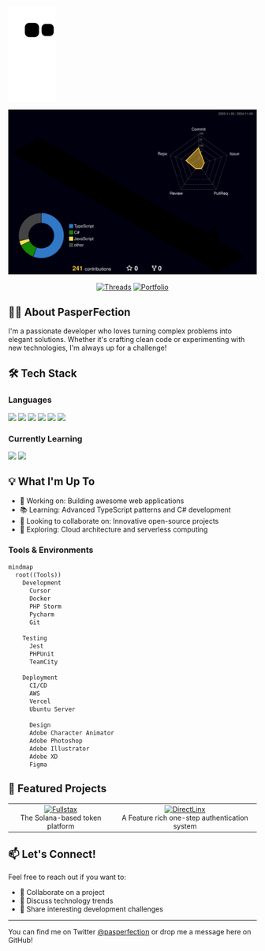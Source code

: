 ![GitHub Contribution Snake](https://raw.githubusercontent.com/PasperFection/PasperFection/output/github-contribution-grid-snake.svg)

[![GitHub Profile 3D Contribution](https://github.com/PasperFection/PasperFection/blob/main/profile-3d-contrib/profile-night-rainbow.svg)](https://github.com/PasperFection/PasperFection)

<div align="center">

[![Threads](https://img.shields.io/badge/Threads-Follow-000000?style=for-the-badge&logo=threads&logoColor=white)](https://threads.net/@pasperfection)
[![Portfolio](https://img.shields.io/badge/Portfolio-Visit-success?style=for-the-badge)](https://pasperfection.com)

</div>

## 👨‍💻 About PasperFection

I'm a passionate developer who loves turning complex problems into elegant solutions. Whether it's crafting clean code or experimenting with new technologies, I'm always up for a challenge!

## 🛠️ Tech Stack

### Languages
<p>
  <img src="https://img.shields.io/badge/HTML5-E34F26?style=flat-square&logo=html5&logoColor=white" />
  <img src="https://img.shields.io/badge/CSS3-1572B6?style=flat-square&logo=css3&logoColor=white" />
  <img src="https://img.shields.io/badge/JavaScript-F7DF1E?style=flat-square&logo=javascript&logoColor=black" />
  <img src="https://img.shields.io/badge/PHP-777BB4?style=flat-square&logo=php&logoColor=white" />
  <img src="https://img.shields.io/badge/Python-3776AB?style=flat-square&logo=python&logoColor=white" />
  <img src="https://img.shields.io/badge/Bash-4EAA25?style=flat-square&logo=gnu-bash&logoColor=white" />
</p>

### Currently Learning
<p>
  <img src="https://img.shields.io/badge/TypeScript-007ACC?style=flat-square&logo=typescript&logoColor=white" />
  <img src="https://img.shields.io/badge/C%23-239120?style=flat-square&logo=c-sharp&logoColor=white" />
</p>

## 💡 What I'm Up To

- 🔭 Working on: Building awesome web applications
- 📚 Learning: Advanced TypeScript patterns and C# development
- 👯 Looking to collaborate on: Innovative open-source projects
- 🤔 Exploring: Cloud architecture and serverless computing

### Tools & Environments
```mermaid
mindmap
  root((Tools))
    Development
      Cursor
      Docker
      PHP Storm
      Pycharm
      Git

    Testing
      Jest
      PHPUnit
      TeamCity

    Deployment
      CI/CD
      AWS
      Vercel
      Ubuntu Server

      Design
      Adobe Character Animator
      Adobe Photoshop
      Adobe Illustrator
      Adobe XD
      Figma

```

## 🌟 Featured Projects

<table>
  <tr>
    <td align="center">
      <a href="https://github.com/PasperFection/Fullstax">
        <img src="https://img.shields.io/badge/Project%201-Check%20it%20out!-brightgreen?style=for-the-badge" alt="Fullstax"/>
      </a>
      <br />
      <span>The Solana-based token platform</span>
    </td>
    <td align="center">
      <a href="https://github.com/PasperFection/DirectLinx">
        <img src="https://img.shields.io/badge/Project%202-Check%20it%20out!-orange?style=for-the-badge" alt="DirectLinx"/>
      </a>
      <br />
      <span>A Feature rich one-step authentication system</span>
    </td>
  </tr>
</table>

## 📫 Let's Connect!

Feel free to reach out if you want to:
- 🤝 Collaborate on a project
- 💬 Discuss technology trends
- 🎯 Share interesting development challenges

  
---
You can find me on Twitter [@pasperfection](https://twitter.com/pasperfection) or drop me a message here on GitHub!
